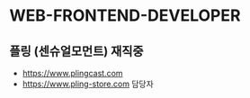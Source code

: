 # WEB-FRONTEND-DEVELOPER

## 플링 (센슈얼모먼트) 재직중

- https://www.plingcast.com 
- https://www.pling-store.com 
담당자
